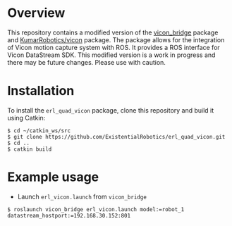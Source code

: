 # Overview
This repository contains a modified version of the [vicon_bridge](https://github.com/ethz-asl/vicon_bridge) package and [KumarRobotics/vicon](https://github.com/KumarRobotics/vicon) package. The package allows for the integration of Vicon motion capture system with ROS. It provides a ROS interface for Vicon DataStream SDK. This modified version is a work in progress and there may be future changes. Please use with caution. 

# Installation 
To install the ```erl_quad_vicon``` package, clone this repository and build it using Catkin:
```
$ cd ~/catkin_ws/src
$ git clone https://github.com/ExistentialRobotics/erl_quad_vicon.git
$ cd ..
$ catkin build
```

# Example usage  
- Launch ```erl_vicon.launch``` from ```vicon_bridge``` 
```
$ roslaunch vicon_bridge erl_vicon.launch model:=robot_1 datastream_hostport:=192.168.30.152:801  
```
